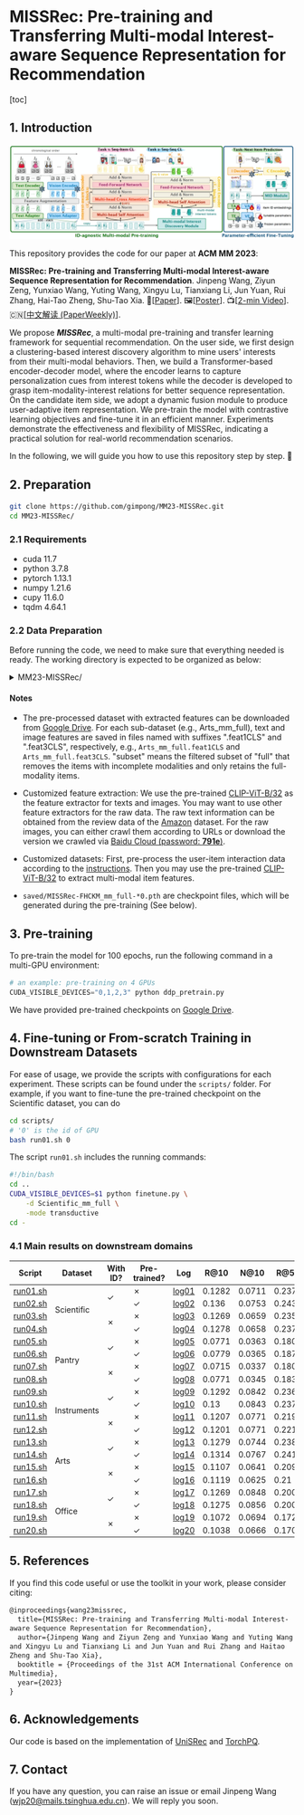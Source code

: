 # MISSRec: Pre-training and Transferring Multi-modal Interest-aware Sequence Representation for Recommendation

[toc]

## 1. Introduction

![](misc/arc.png)

This repository provides the code for our paper at **ACM MM 2023**:

**MISSRec: Pre-training and Transferring Multi-modal Interest-aware Sequence Representation for Recommendation**. Jinpeng Wang, Ziyun Zeng, Yunxiao Wang, Yuting Wang, Xingyu Lu, Tianxiang Li, Jun Yuan, Rui Zhang, Hai-Tao Zheng, Shu-Tao Xia. 📝[[Paper](https://arxiv.org/abs/2308.11175)]. 🖼️[[Poster](misc/poster.pdf)]. 📺[[2-min Video](misc/teaser_video.mp4)]. 🇨🇳[[中文解读 (PaperWeekly)](https://mp.weixin.qq.com/s/yGc4anDHgbE2xFkPyg_pAA)].

We propose ***MISSRec***, a multi-modal pre-training and transfer learning framework for sequential recommendation. On the user side, we first design a clustering-based interest discovery algorithm to mine users' interests from their multi-modal behaviors. Then, we build a Transformer-based encoder-decoder model, where the encoder learns to capture personalization cues from interest tokens while the decoder is developed to grasp item-modality-interest relations for better sequence representation. On the candidate item side, we adopt a dynamic fusion module to produce user-adaptive item representation. We pre-train the model with contrastive learning objectives and fine-tune it in an efficient manner. Experiments demonstrate the effectiveness and flexibility of MISSRec, indicating a practical solution for real-world recommendation scenarios. 

In the following, we will guide you how to use this repository step by step. 🤗

## 2. Preparation

```bash
git clone https://github.com/gimpong/MM23-MISSRec.git
cd MM23-MISSRec/
```

### 2.1 Requirements

- cuda 11.7
- python 3.7.8
- pytorch 1.13.1
- numpy 1.21.6
- cupy 11.6.0
- tqdm 4.64.1

### 2.2 Data Preparation

Before running the code, we need to make sure that everything needed is ready. The working directory is expected to be organized as below:

<details><summary>MM23-MISSRec/</summary>
<ul>
    <li>misc/</li>
    <li>data/</li>
    <li>reference_log/</li>
    <li>props/</li>
    <li>recbole/</li>
    <li>torchpq/</li>
    <li>saved/</li>
    <ul>
        <li>MISSRec-FHCKM_mm_full-10.pth</li>
        <li>MISSRec-FHCKM_mm_full-20.pth</li>
        <li>...</li>
        <li>MISSRec-FHCKM_mm_full-100.pth</li>
    </ul>
    <li>datasets/</li>
    <ul>
        <li>pretrain/</li>
        <ul>
            <li>FHCKM_mm_full/</li>
        </ul>
        <li>downstream/</li>
        <ul>
            <li>Scientific_mm_subset/</li>
            <li>Scientific_mm_full/</li>
            <li>Pantry_mm_subset/</li>
            <li>Pantry_mm_full/</li>
            <li>Office_mm_subset/</li>
            <li>Office_mm_full/</li>
            <li>Instruments_mm_subset/</li>
            <li>Instruments_mm_full/</li>
            <li>Arts_mm_subset/</li>
            <li>Arts_mm_full/</li>
            <ul>
                <li>Arts_mm_full.feat1CLS</li>
                <li>Arts_mm_full.feat3CLS</li>
                <li>Arts_mm_full.text</li>
                <li>Arts_mm_full.item2index</li>
                <li>Arts_mm_full.user2index</li>
                <li>Arts_mm_full.test.inter</li>
                <li>Arts_mm_full.train.inter</li>
                <li>Arts_mm_full.valid.inter</li>
            </ul>
        </ul>
    </ul>
    <li>scripts/</li>
    <ul>
    	<li>run01.sh</li>
    	<li>run02.sh</li>
    	<li>...</li>
    </ul>
    <li>cluster_utils.py</li>
    <li>config.py</li>
    <li>ddp_finetune.py</li>
    <li>ddp_pretrain.py</li>
    <li>finetune.py</li>
    <li>missrec.py</li>
    <li>model_utils.py</li>
    <li>trainer.py</li>
    <li>utils.py</li>
</ul>
</details>

#### Notes

- The pre-processed dataset with extracted features can be downloaded from [Google Drive](https://drive.google.com/file/d/1-k8PZDp7qjEbviQrmQHrbVYYsxaInBEm/view?usp=share_link). For each sub-dataset (e.g., Arts_mm_full), text and image features are saved in files named with suffixes ".feat1CLS" and ".feat3CLS", respectively, e.g., `Arts_mm_full.feat1CLS` and `Arts_mm_full.feat3CLS`. "subset" means the filtered subset of "full" that removes the items with incomplete modalities and only retains the full-modality items.

- Customized feature extraction: We use the pre-trained [CLIP-ViT-B/32](https://github.com/openai/CLIP) as the feature extractor for texts and images. You may want to use other feature extractors for the raw data. The raw text information can be obtained from the review data of the [Amazon](https://nijianmo.github.io/amazon/index.html) dataset. 
For the raw images, you can either crawl them according to URLs or download the version we crawled via [Baidu Cloud (password: **791e**)](https://pan.baidu.com/s/1Y0KplwqPIcQsnvEoJH-gQg). 

- Customized datasets: First, pre-process the user-item interaction data according to the [instructions](https://github.com/RUCAIBox/UniSRec/blob/master/dataset#dataset-preprocessing). Then you may use the pre-trained [CLIP-ViT-B/32](https://github.com/openai/CLIP) to extract multi-modal item features.

- `saved/MISSRec-FHCKM_mm_full-*0.pth` are checkpoint files, which will be generated during the pre-training (See below).

## 3. Pre-training

To pre-train the model for 100 epochs, run the following command in a multi-GPU environment:

```python
# an example: pre-training on 4 GPUs
CUDA_VISIBLE_DEVICES="0,1,2,3" python ddp_pretrain.py
```

We have provided pre-trained checkpoints on [Google Drive](https://drive.google.com/file/d/1jYPKRB1PqkaVMZ3_2ocwykOKsRXoc56N/view?usp=sharing). 

## 4. Fine-tuning or From-scratch Training in Downstream Datasets

For ease of usage, we provide the scripts with configurations for each experiment. These scripts can be found under the `scripts/` folder. For example, if you want to fine-tune the pre-trained checkpoint on the Scientific dataset, you can do

```bash
cd scripts/
# '0' is the id of GPU
bash run01.sh 0
```

The script `run01.sh` includes the running commands:

```bash
#!/bin/bash
cd ..
CUDA_VISIBLE_DEVICES=$1 python finetune.py \
    -d Scientific_mm_full \
    -mode transductive
cd -
```

### 4.1 Main results on downstream domains
<table>
<thead>
  <tr>
    <th>Script</th>
    <th>Dataset</th>
    <th>With ID?</th>
    <th>Pre-trained?</th>
    <th>Log</th>
    <th>R@10</th>
    <th>N@10</th>
    <th>R@50</th>
    <th>N@50</th>
  </tr>
</thead>
<tbody>
  <tr>
    <td><a href="script/run01.sh">run01.sh</a></td>
    <td rowspan="4">Scientific</td>
    <td rowspan="2">✓</td>
    <td>✗</td>
    <td><a href="reference_log/full/Scientific/ID1/PT0/Oct-20-2023_03-18-42.log">log01</a></td>
    <td>0.1282</td>
    <td>0.0711</td>
    <td>0.2376</td>
    <td>0.0946</td>
  </tr>
  <tr>
    <td><a href="script/run02.sh">run02.sh</a></td>
    <td>✓</td>
    <td><a href="reference_log/full/Scientific/ID1/PT1/Oct-20-2023_03-18-38.log">log02</a></td>
    <td>0.136</td>
    <td>0.0753</td>
    <td>0.2431</td>
    <td>0.0983</td>
  </tr>
  <tr>
    <td><a href="script/run03.sh">run03.sh</a></td>
    <td rowspan="2">✗</td>
    <td>✗</td>
    <td><a href="reference_log/full/Scientific/ID0/PT0/Oct-20-2023_03-18-40.log">log03</a></td>
    <td>0.1269</td>
    <td>0.0659</td>
    <td>0.2354</td>
    <td>0.0891</td>
  </tr>
  <tr>
    <td><a href="script/run04.sh">run04.sh</a></td>
    <td>✓</td>
    <td><a href="reference_log/full/Scientific/ID0/PT1/Oct-20-2023_03-27-47.log">log04</a></td>
    <td>0.1278</td>
    <td>0.0658</td>
    <td>0.2375</td>
    <td>0.0893</td>
  </tr>
  <tr>
    <td><a href="script/run05.sh">run05.sh</a></td>
    <td rowspan="4">Pantry</td>
    <td rowspan="2">✓</td>
    <td>✗</td>
    <td><a href="reference_log/full/Pantry/ID1/PT0/Oct-20-2023_03-23-36.log">log05</a></td>
    <td>0.0771</td>
    <td>0.0363</td>
    <td>0.1804</td>
    <td>0.0583</td>
  </tr>
  <tr>
    <td><a href="script/run06.sh">run06.sh</a></td>
    <td>✓</td>
    <td><a href="reference_log/full/Pantry/ID1/PT1/Oct-20-2023_03-24-57.log">log06</a></td>
    <td>0.0779</td>
    <td>0.0365</td>
    <td>0.1875</td>
    <td>0.0598</td>
  </tr>
  <tr>
    <td><a href="script/run07.sh">run07.sh</a></td>
    <td rowspan="2">✗</td>
    <td>✗</td>
    <td><a href="reference_log/full/Pantry/ID0/PT0/Oct-20-2023_03-27-32.log">log07</a></td>
    <td>0.0715</td>
    <td>0.0337</td>
    <td>0.1801</td>
    <td>0.0569</td>
  </tr>
  <tr>
    <td><a href="script/run08.sh">run08.sh</a></td>
    <td>✓</td>
    <td><a href="reference_log/full/Pantry/ID0/PT1/Oct-20-2023_03-33-51.log">log08</a></td>
    <td>0.0771</td>
    <td>0.0345</td>
    <td>0.1833</td>
    <td>0.0571</td>
  </tr>
  <tr>
    <td><a href="script/run09.sh">run09.sh</a></td>
    <td rowspan="4">Instruments</td>
    <td rowspan="2">✓</td>
    <td>✗</td>
    <td><a href="reference_log/full/Instruments/ID1/PT0/Oct-20-2023_03-30-29.log">log09</a></td>
    <td>0.1292</td>
    <td>0.0842</td>
    <td>0.2369</td>
    <td>0.1072</td>
  </tr>
  <tr>
    <td><a href="script/run10.sh">run10.sh</a></td>
    <td>✓</td>
    <td><a href="reference_log/full/Instruments/ID1/PT1/Oct-20-2023_03-32-41.log">log10</a></td>
    <td>0.13</td>
    <td>0.0843</td>
    <td>0.237</td>
    <td>0.1071</td>
  </tr>
  <tr>
    <td><a href="script/run11.sh">run11.sh</a></td>
    <td rowspan="2">✗</td>
    <td>✗</td>
    <td><a href="reference_log/full/Instruments/ID0/PT0/Oct-20-2023_03-43-46.log">log11</a></td>
    <td>0.1207</td>
    <td>0.0771</td>
    <td>0.2191</td>
    <td>0.0981</td>
  </tr>
  <tr>
    <td><a href="script/run12.sh">run12.sh</a></td>
    <td>✓</td>
    <td><a href="reference_log/full/Instruments/ID0/PT1/Oct-20-2023_03-43-56.log">log12</a></td>
    <td>0.1201</td>
    <td>0.0771</td>
    <td>0.2218</td>
    <td>0.0988</td>
  </tr>
  <tr>
    <td><a href="script/run13.sh">run13.sh</a></td>
    <td rowspan="4">Arts</td>
    <td rowspan="2">✓</td>
    <td>✗</td>
    <td><a href="reference_log/full/Arts/ID1/PT0/Oct-20-2023_03-44-08.log">log13</a></td>
    <td>0.1279</td>
    <td>0.0744</td>
    <td>0.2387</td>
    <td>0.0982</td>
  </tr>
  <tr>
    <td><a href="script/run14.sh">run14.sh</a></td>
    <td>✓</td>
    <td><a href="reference_log/full/Arts/ID1/PT1/Oct-20-2023_03-55-46.log">log14</a></td>
    <td>0.1314</td>
    <td>0.0767</td>
    <td>0.241</td>
    <td>0.1002</td>
  </tr>
  <tr>
    <td><a href="script/run15.sh">run15.sh</a></td>
    <td rowspan="2">✗</td>
    <td>✗</td>
    <td><a href="reference_log/full/Arts/ID0/PT0/Oct-20-2023_04-09-49.log">log15</a></td>
    <td>0.1107</td>
    <td>0.0641</td>
    <td>0.2093</td>
    <td>0.0853</td>
  </tr>
  <tr>
    <td><a href="script/run16.sh">run16.sh</a></td>
    <td>✓</td>
    <td><a href="reference_log/full/Arts/ID0/PT1/Oct-20-2023_04-10-22.log">log16</a></td>
    <td>0.1119</td>
    <td>0.0625</td>
    <td>0.21</td>
    <td>0.0836</td>
  </tr>
  <tr>
    <td><a href="script/run17.sh">run17.sh</a></td>
    <td rowspan="4">Office</td>
    <td rowspan="2">✓</td>
    <td>✗</td>
    <td><a href="reference_log/full/Office/ID1/PT0/Oct-20-2023_13-09-03.log">log17</a></td>
    <td>0.1269</td>
    <td>0.0848</td>
    <td>0.2001</td>
    <td>0.1005</td>
  </tr>
  <tr>
    <td><a href="script/run18.sh">run18.sh</a></td>
    <td>✓</td>
    <td><a href="reference_log/full/Office/ID1/PT1/Oct-20-2023_14-52-29.log">log18</a></td>
    <td>0.1275</td>
    <td>0.0856</td>
    <td>0.2005</td>
    <td>0.1012</td>
  </tr>
  <tr>
    <td><a href="script/run19.sh">run19.sh</a></td>
    <td rowspan="2">✗</td>
    <td>✗</td>
    <td><a href="reference_log/full/Office/ID0/PT0/Oct-20-2023_05-19-59.log">log19</a></td>
    <td>0.1072</td>
    <td>0.0694</td>
    <td>0.1726</td>
    <td>0.0834</td>
  </tr>
  <tr>
    <td><a href="script/run20.sh">run20.sh</a></td>
    <td>✓</td>
    <td><a href="reference_log/full/Office/ID0/PT1/Oct-20-2023_05-19-23.log">log20</a></td>
    <td>0.1038</td>
    <td>0.0666</td>
    <td>0.1701</td>
    <td>0.0808</td>
  </tr>
</tbody>
</table>


## 5. References

If you find this code useful or use the toolkit in your work, please consider citing:

```
@inproceedings{wang23missrec,
  title={MISSRec: Pre-training and Transferring Multi-modal Interest-aware Sequence Representation for Recommendation},
  author={Jinpeng Wang and Ziyun Zeng and Yunxiao Wang and Yuting Wang and Xingyu Lu and Tianxiang Li and Jun Yuan and Rui Zhang and Haitao Zheng and Shu-Tao Xia},
  booktitle = {Proceedings of the 31st ACM International Conference on Multimedia},
  year={2023}
}
```

## 6. Acknowledgements

Our code is based on the implementation of [UniSRec](https://github.com/RUCAIBox/UniSRec) and [TorchPQ](https://github.com/DeMoriarty/TorchPQ).

## 7. Contact

If you have any question, you can raise an issue or email Jinpeng Wang (wjp20@mails.tsinghua.edu.cn). We will reply you soon.